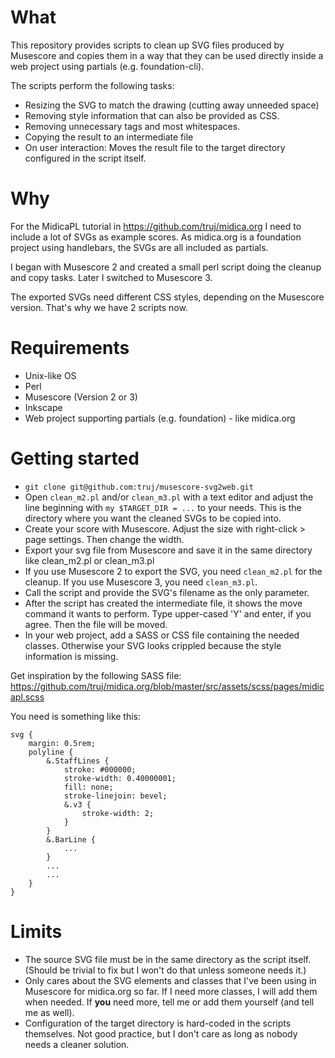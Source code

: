 # What

This repository provides scripts to clean up SVG files produced by Musescore and copies them in a way that they can be used directly inside a web project using partials (e.g. foundation-cli).

The scripts perform the following tasks:

- Resizing the SVG to match the drawing (cutting away unneeded space)
- Removing style information that can also be provided as CSS.
- Removing unnecessary tags and most whitespaces.
- Copying the result to an intermediate file
- On user interaction: Moves the result file to the target directory configured in the script itself.

# Why

For the MidicaPL tutorial in https://github.com/truj/midica.org I need to include a lot
of SVGs as example scores. As midica.org is a foundation project using handlebars, the SVGs are all included as partials.

I began with Musescore 2 and created a small perl script doing the cleanup and copy tasks.
Later I switched to Musescore 3.

The exported SVGs need different CSS styles, depending on the Musescore version.
That's why we have 2 scripts now.

# Requirements

- Unix-like OS
- Perl
- Musescore (Version 2 or 3)
- Inkscape
- Web project supporting partials (e.g. foundation) - like midica.org

# Getting started

- `git clone git@github.com:truj/musescore-svg2web.git`
- Open `clean_m2.pl` and/or `clean_m3.pl` with a text editor and adjust the line beginning with `my $TARGET_DIR = ...` to your needs. This is the directory where you want the cleaned SVGs to be copied into.
- Create your score with Musescore. Adjust the size with right-click > page settings. Then change the width.
- Export your svg file from Musescore and save it in the same directory like clean_m2.pl or clean_m3.pl
- If you use Musescore 2 to export the SVG, you need `clean_m2.pl` for the cleanup. If you use Musescore 3, you need `clean_m3.pl`.
- Call the script and provide the SVG's filename as the only parameter.
- After the script has created the intermediate file, it shows the move command it wants to perform. Type upper-cased 'Y' and enter, if you agree. Then the file will be moved.
- In your web project, add a SASS or CSS file containing the needed classes. Otherwise your SVG looks crippled because the style information is missing.

Get inspiration by the following SASS file: https://github.com/truj/midica.org/blob/master/src/assets/scss/pages/midicapl.scss

You need is something like this:

```
svg {
	margin: 0.5rem;
	polyline {
		&.StaffLines {
			stroke: #000000;
			stroke-width: 0.40000001;
			fill: none;
			stroke-linejoin: bevel;
			&.v3 {
				stroke-width: 2;
			}
		}
		&.BarLine {
			...
		}
		...
		...
	}
}
```

# Limits

- The source SVG file must be in the same directory as the script itself. (Should be trivial to fix but I won't do that unless someone needs it.)
- Only cares about the SVG elements and classes that I've been using in Musescore for midica.org so far. If I need more classes, I will add them when needed. If **you** need more, tell me or add them yourself (and tell me as well).
- Configuration of the target directory is hard-coded in the scripts themselves. Not good practice, but I don't care as long as nobody needs a cleaner solution.
